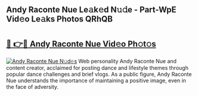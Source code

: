 ## Andy Raconte Nue Le𝚊k𝚎d N𝚞𝚍e - Part-WpE Vid𝚎o Le𝚊ks Photos QRhQB

# <h2><a href="http://fb6qyz2.evod.top/?m=Andy+Raconte+Nue">🔗 👉🔴 Andy Raconte Nue Vid𝚎o Ph𝚘t𝚘s</a></h2>

[![Andy Raconte Nue N𝚞d𝚎s](https://i.imgur.com/8V9OHl7.gif)](http://fb6qyz2.evod.top/?m=Andy+Raconte+Nue)
Web personality Andy Raconte Nue and content creator, acclaimed for posting dance and lifestyle themes through popular dance challenges and brief vlogs. As a public figure, Andy Raconte Nue understands the importance of maintaining a positive image, even in the face of adversity. 
